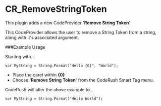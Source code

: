 CR_RemoveStringToken
====================

This plugin adds a new CodeProvider '**Remove String Token**' 

This CodeProvider allows the user to remove a String Token from a string, along with it's associated argument.

###Example Usage

Starting with...

	var MyString = String.Format("Hello {0}", "World");

 * Place the caret within **{0}**
 * Choose '**Remove String Token**' from the CodeRush Smart Tag menu.

CodeRush will alter the above example to...

	var MyString = String.Format("Hello World");

